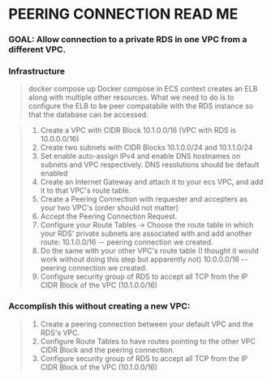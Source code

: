 # PEERING CONNECTION READ ME

### GOAL: Allow connection to a private RDS in one VPC from a different VPC.

### Infrastructure
> docker compose up
Docker compose in ECS context creates an ELB along with multiple other resources. What we need to do is to configure the ELB to be peer compatabile with the RDS instance so that the database can be accessed.

> 1) Create a VPC with CIDR Block 10.1.0.0/16 (VPC with RDS is 10.0.0.0/16)
> 2) Create two subnets with CIDR Blocks 10.1.0.0/24 and 10.1.1.0/24
> 3) Set enable auto-assign IPv4 and enable DNS hostnames on subnets and VPC respectively. DNS resolutions should be default enabled  
> 4) Create an Internet Gateway and attach it to your ecs VPC, and add it to that VPC's route table.  
> 5) Create a Peering Connection with requester and accepters as your two VPC's (order should not matter)  
> 6) Accept the Peering Connection Request.  
> 7) Configure your Route Tables -> Choose the route table in which your RDS' private subnets are associated with and add another route: 10.1.0.0/16 -- peering connection we created.  
> 8) Do the same with your other VPC's route table (I thought it would work without doing this step but apparently not) 10.0.0.0/16 -- peering connection we created.  
> 9) Configure security group of RDS to accept all TCP from the IP CIDR Block of the VPC (10.1.0.0/16)  


### Accomplish this without creating a new VPC:  
> 1) Create a peering connection between your default VPC and the RDS's VPC. 
> 2) Configure Route Tables to have routes pointing to the other VPC CIDR Block and the peering connection.
> 3) Configure security group of RDS to accept all TCP from the IP CIDR Block of the VPC (10.1.0.0/16)




